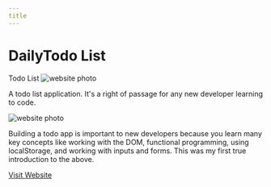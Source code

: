 ```yaml
---
title
---
```


# Daily<strong>Todo List</strong>

Todo List
<img src="img/todo-1.jpg" alt="website photo" />

A todo list application. It's a right of passage for any new developer
learning to code.

<img src="img/todo-2.jpg" alt="website photo" />

Building a todo app is important to new developers because you learn
many key concepts like working with the DOM, functional programming,
using localStorage, and working with inputs and forms. This was my first
true introduction to the above.

<a href="https://shrki416.github.io/ToDo-App/">Visit Website</a>
